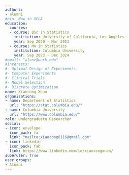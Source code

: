 ```yaml
---
authors:
- alumni
#bio: Now in UCLA
education:
  courses:
  - course: BSc in Statistics
    institution: University of California, Los Angeles
    year: Sep 2020 - Mar 2023
  - course: MA in Statistics
    institution: Columbia University
    year: Sep 2023 - Dec 2024    
#email: "alanv@uark.edu"
#interests:
#- Optimal Design of Experiments
#- Computer Experiments
#- Clinical Trials
#- Model Selection
#- Discrete Optimization
name: Xiaocong Xuan
organizations:
- name: Department of Statistics
  url: "https://stat.columbia.edu/"
- name: Columbia University
  url: "https://www.columbia.edu/"
role: Undergraduate Researcher
social:
- icon: envelope
  icon_pack: fa
  link: "mailto:xiaocong0116@gmail.com"
- icon: linkedin
  icon_pack: fab
  link: https://www.linkedin.com/in/xiaocongxuan/    
superuser: true
user_groups:
- Alumni
---
```

